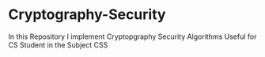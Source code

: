 # Cryptography-Security
In this Repository I implement Cryptopgraphy Security Algorithms
Useful for CS Student in the Subject CSS
